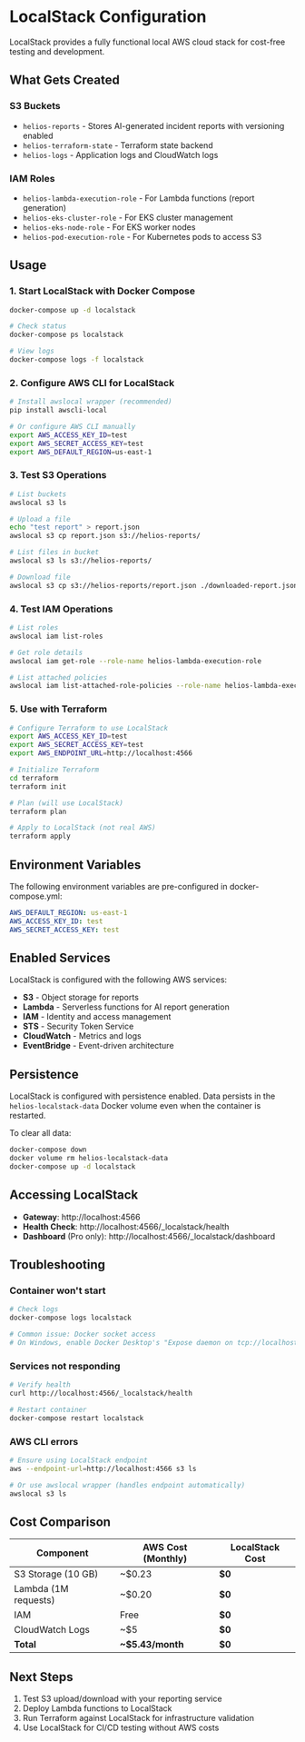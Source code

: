 # LocalStack Configuration

LocalStack provides a fully functional local AWS cloud stack for cost-free testing and development.

## What Gets Created

### S3 Buckets
- `helios-reports` - Stores AI-generated incident reports with versioning enabled
- `helios-terraform-state` - Terraform state backend
- `helios-logs` - Application logs and CloudWatch logs

### IAM Roles
- `helios-lambda-execution-role` - For Lambda functions (report generation)
- `helios-eks-cluster-role` - For EKS cluster management
- `helios-eks-node-role` - For EKS worker nodes
- `helios-pod-execution-role` - For Kubernetes pods to access S3

## Usage

### 1. Start LocalStack with Docker Compose
```bash
docker-compose up -d localstack

# Check status
docker-compose ps localstack

# View logs
docker-compose logs -f localstack
```

### 2. Configure AWS CLI for LocalStack
```bash
# Install awslocal wrapper (recommended)
pip install awscli-local

# Or configure AWS CLI manually
export AWS_ACCESS_KEY_ID=test
export AWS_SECRET_ACCESS_KEY=test
export AWS_DEFAULT_REGION=us-east-1
```

### 3. Test S3 Operations
```bash
# List buckets
awslocal s3 ls

# Upload a file
echo "test report" > report.json
awslocal s3 cp report.json s3://helios-reports/

# List files in bucket
awslocal s3 ls s3://helios-reports/

# Download file
awslocal s3 cp s3://helios-reports/report.json ./downloaded-report.json
```

### 4. Test IAM Operations
```bash
# List roles
awslocal iam list-roles

# Get role details
awslocal iam get-role --role-name helios-lambda-execution-role

# List attached policies
awslocal iam list-attached-role-policies --role-name helios-lambda-execution-role
```

### 5. Use with Terraform
```bash
# Configure Terraform to use LocalStack
export AWS_ACCESS_KEY_ID=test
export AWS_SECRET_ACCESS_KEY=test
export AWS_ENDPOINT_URL=http://localhost:4566

# Initialize Terraform
cd terraform
terraform init

# Plan (will use LocalStack)
terraform plan

# Apply to LocalStack (not real AWS)
terraform apply
```

## Environment Variables

The following environment variables are pre-configured in docker-compose.yml:

```yaml
AWS_DEFAULT_REGION: us-east-1
AWS_ACCESS_KEY_ID: test
AWS_SECRET_ACCESS_KEY: test
```

## Enabled Services

LocalStack is configured with the following AWS services:
- **S3** - Object storage for reports
- **Lambda** - Serverless functions for AI report generation
- **IAM** - Identity and access management
- **STS** - Security Token Service
- **CloudWatch** - Metrics and logs
- **EventBridge** - Event-driven architecture

## Persistence

LocalStack is configured with persistence enabled. Data persists in the `helios-localstack-data` Docker volume even when the container is restarted.

To clear all data:
```bash
docker-compose down
docker volume rm helios-localstack-data
docker-compose up -d localstack
```

## Accessing LocalStack

- **Gateway**: http://localhost:4566
- **Health Check**: http://localhost:4566/_localstack/health
- **Dashboard** (Pro only): http://localhost:4566/_localstack/dashboard

## Troubleshooting

### Container won't start
```bash
# Check logs
docker-compose logs localstack

# Common issue: Docker socket access
# On Windows, enable Docker Desktop's "Expose daemon on tcp://localhost:2375"
```

### Services not responding
```bash
# Verify health
curl http://localhost:4566/_localstack/health

# Restart container
docker-compose restart localstack
```

### AWS CLI errors
```bash
# Ensure using LocalStack endpoint
aws --endpoint-url=http://localhost:4566 s3 ls

# Or use awslocal wrapper (handles endpoint automatically)
awslocal s3 ls
```

## Cost Comparison

| Component | AWS Cost (Monthly) | LocalStack Cost |
|-----------|-------------------|-----------------|
| S3 Storage (10 GB) | ~$0.23 | **$0** |
| Lambda (1M requests) | ~$0.20 | **$0** |
| IAM | Free | **$0** |
| CloudWatch Logs | ~$5 | **$0** |
| **Total** | **~$5.43/month** | **$0** |

## Next Steps

1. Test S3 upload/download with your reporting service
2. Deploy Lambda functions to LocalStack
3. Run Terraform against LocalStack for infrastructure validation
4. Use LocalStack for CI/CD testing without AWS costs

